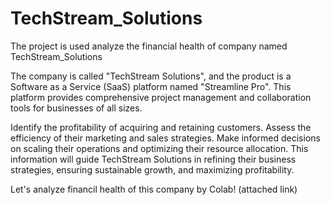 # TechStream_Solutions
The project is used analyze the financial health of company named TechStream_Solutions

The company is called "TechStream Solutions", and the product is a Software as a Service (SaaS) platform named "Streamline Pro". This platform provides comprehensive project management and collaboration tools for businesses of all sizes.

Identify the profitability of acquiring and retaining customers.
Assess the efficiency of their marketing and sales strategies.
Make informed decisions on scaling their operations and optimizing their resource allocation.
This information will guide TechStream Solutions in refining their business strategies, ensuring sustainable growth, and maximizing profitability.

Let's analyze financil health of this company by Colab! (attached link)


